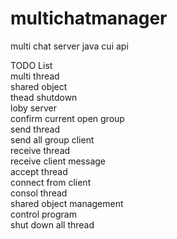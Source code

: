# multichatmanager
multi chat server java cui api

TODO List   
  multi thread   
  shared object   
  thead shutdown   
  loby server   
    confirm current open group   
  send thread   
    send all group client   
  receive thread   
    receive client message   
  accept thread   
    connect from client   
  consol thread   
    shared object management   
    control program   
    shut down all thread   
   
